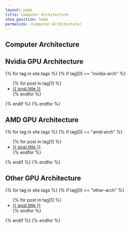 ```yaml
---
layout: page
title: Computer Architecture
show_position: home
permalink: /Computer-Architecture/
---
```


## Computer Architecture

## Nvidia GPU Architecture

{% for tag in site.tags %}
{% if tag[0] == "nvidia-arch" %}
  <ul>
    {% for post in tag[1] %}
      <li><a href="{{ post.url }}">{{ post.title }}</a></li>
    {% endfor %}
  </ul>
{% endif %}
{% endfor %}

## AMD GPU Architecture

{% for tag in site.tags %}
{% if tag[0] == "amd-arch" %}
  <ul>
    {% for post in tag[1] %}
      <li><a href="{{ post.url }}">{{ post.title }}</a></li>
    {% endfor %}
  </ul>
{% endif %}
{% endfor %}

## Other GPU Architecture

{% for tag in site.tags %}
{% if tag[0] == "other-arch" %}
  <ul>
    {% for post in tag[1] %}
      <li><a href="{{ post.url }}">{{ post.title }}</a></li>
    {% endfor %}
  </ul>
{% endif %}
{% endfor %}
